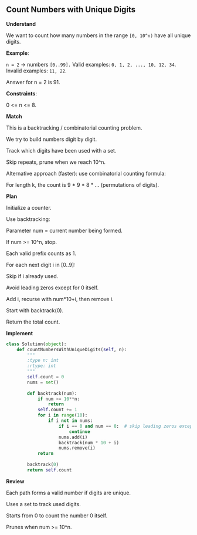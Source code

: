 ## Count Numbers with Unique Digits
**Understand**

We want to count how many numbers in the range `[0, 10^n)` have all unique digits.

**Example**:

`n = 2` → numbers `[0..99].` Valid examples: `0, 1, 2, ..., 10, 12, 34`. Invalid examples: `11, 22`.

Answer for n = 2 is 91.

**Constraints**:

0 <= n <= 8.

**Match**

This is a backtracking / combinatorial counting problem.

We try to build numbers digit by digit.

Track which digits have been used with a set.

Skip repeats, prune when we reach 10^n.

Alternative approach (faster): use combinatorial counting formula:

For length k, the count is 9 * 9 * 8 * ... (permutations of digits).

**Plan**

Initialize a counter.

Use backtracking:

Parameter num = current number being formed.

If num >= 10^n, stop.

Each valid prefix counts as 1.

For each next digit i in [0..9]:

Skip if i already used.

Avoid leading zeros except for 0 itself.

Add i, recurse with num*10+i, then remove i.

Start with backtrack(0).

Return the total count.

**Implement**
```py
class Solution(object):
    def countNumbersWithUniqueDigits(self, n):
        """
        :type n: int
        :rtype: int
        """
        self.count = 0
        nums = set()
        
        def backtrack(num):
            if num >= 10**n:
                return
            self.count += 1
            for i in range(10):
                if i not in nums:
                    if i == 0 and num == 0:  # skip leading zeros except for 0 itself
                        continue
                    nums.add(i)
                    backtrack(num * 10 + i)
                    nums.remove(i)
            return
        
        backtrack(0)
        return self.count
```

**Review**

Each path forms a valid number if digits are unique.

Uses a set to track used digits.

Starts from 0 to count the number 0 itself.

Prunes when num >= 10^n.